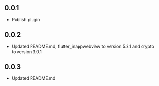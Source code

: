 ## 0.0.1

* Publish plugin

## 0.0.2

* Updated README.md, flutter_inappwebview to version 5.3.1 and crypto to version 3.0.1

## 0.0.3

* Updated README.md
